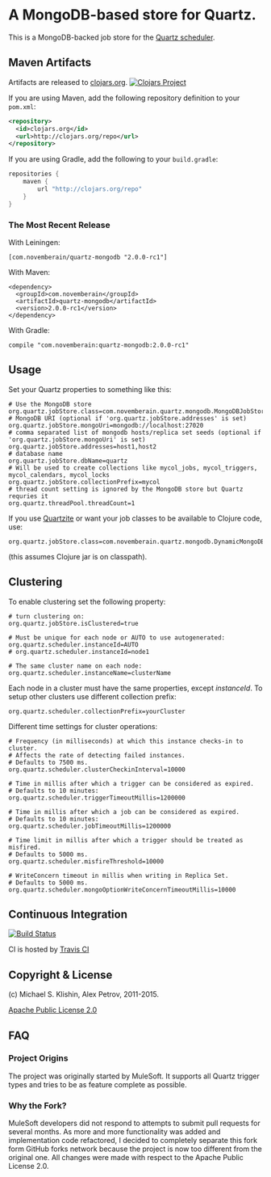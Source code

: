 # A MongoDB-based store for Quartz.

This is a MongoDB-backed job store for the [Quartz scheduler](http://quartz-scheduler.org/).

## Maven Artifacts

Artifacts are released to [clojars.org](http://clojars.org).
[![Clojars Project](http://clojars.org/com.novemberain/quartz-mongodb/latest-version.svg)](http://clojars.org/com.novemberain/quartz-mongodb)

If you are using Maven, add the following repository
definition to your `pom.xml`:

``` xml
<repository>
  <id>clojars.org</id>
  <url>http://clojars.org/repo</url>
</repository>
```

If you are using Gradle, add the following to your `build.gradle`:

``` groovy
repositories {
    maven {
        url "http://clojars.org/repo"
    }
}
```


### The Most Recent Release

With Leiningen:

    [com.novemberain/quartz-mongodb "2.0.0-rc1"]


With Maven:

    <dependency>
      <groupId>com.novemberain</groupId>
      <artifactId>quartz-mongodb</artifactId>
      <version>2.0.0-rc1</version>
    </dependency>


With Gradle:

    compile "com.novemberain:quartz-mongodb:2.0.0-rc1"


## Usage

Set your Quartz properties to something like this:

    # Use the MongoDB store
    org.quartz.jobStore.class=com.novemberain.quartz.mongodb.MongoDBJobStore
    # MongoDB URI (optional if 'org.quartz.jobStore.addresses' is set)
    org.quartz.jobStore.mongoUri=mongodb://localhost:27020
    # comma separated list of mongodb hosts/replica set seeds (optional if 'org.quartz.jobStore.mongoUri' is set)
    org.quartz.jobStore.addresses=host1,host2
    # database name
    org.quartz.jobStore.dbName=quartz
    # Will be used to create collections like mycol_jobs, mycol_triggers, mycol_calendars, mycol_locks
    org.quartz.jobStore.collectionPrefix=mycol
    # thread count setting is ignored by the MongoDB store but Quartz requries it
    org.quartz.threadPool.threadCount=1

If you use [Quartzite](http://clojurequartz.info) or want your job classes to be available
to Clojure code, use:

    org.quartz.jobStore.class=com.novemberain.quartz.mongodb.DynamicMongoDBJobStore

(this assumes Clojure jar is on classpath).

## Clustering

To enable clustering set the following property:

    # turn clustering on:
    org.quartz.jobStore.isClustered=true
    
    # Must be unique for each node or AUTO to use autogenerated:
    org.quartz.scheduler.instanceId=AUTO
    # org.quartz.scheduler.instanceId=node1
    
    # The same cluster name on each node:
    org.quartz.scheduler.instanceName=clusterName
    
Each node in a cluster must have the same properties, except *instanceId*.
To setup other clusters use different collection prefix:

    org.quartz.scheduler.collectionPrefix=yourCluster

Different time settings for cluster operations:

    # Frequency (in milliseconds) at which this instance checks-in to cluster.
    # Affects the rate of detecting failed instances.
    # Defaults to 7500 ms.
    org.quartz.scheduler.clusterCheckinInterval=10000
    
    # Time in millis after which a trigger can be considered as expired.
    # Defaults to 10 minutes:
    org.quartz.scheduler.triggerTimeoutMillis=1200000
    
    # Time in millis after which a job can be considered as expired.
    # Defaults to 10 minutes:
    org.quartz.scheduler.jobTimeoutMillis=1200000
    
    # Time limit in millis after which a trigger should be treated as misfired.
    # Defaults to 5000 ms.
    org.quartz.scheduler.misfireThreshold=10000
    
    # WriteConcern timeout in millis when writing in Replica Set.
    # Defaults to 5000 ms.
    org.quartz.scheduler.mongoOptionWriteConcernTimeoutMillis=10000

## Continuous Integration

[![Build Status](https://secure.travis-ci.org/michaelklishin/quartz-mongodb.png?branch=master)](http://travis-ci.org/michaelklishin/quartz-mongodb)

CI is hosted by [Travis CI](http://travis-ci.org/)


## Copyright & License

(c) Michael S. Klishin, Alex Petrov, 2011-2015.

[Apache Public License 2.0](http://www.apache.org/licenses/LICENSE-2.0.html)


## FAQ

### Project Origins

The project was originally started by MuleSoft. It supports all Quartz trigger types and
tries to be as feature complete as possible.

### Why the Fork?

MuleSoft developers did not respond to attempts to submit pull
requests for several months. As more and more functionality was added
and implementation code refactored, I decided to completely separate
this fork form GitHub forks network because the project is now too
different from the original one. All changes were made with respect to
the Apache Public License 2.0.
